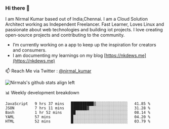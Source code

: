 ### Hi there 👋

 I am Nirmal Kumar based out of India,Chennai. I am a Cloud Solution Architect working as Independent Freelancer. Fast Learner, Loves Linux and passionate about web technologies and building iot projects. I love creating open-source projects and contributing to the community.

- I’m currently working on a app to keep up the inspiration for creators and consumers.
- I am documenting my learnings on my blog [https://nkdews.me](https://nkdews.me)

📫 Reach Me via  Twitter : [@nirmal_kumar](https://twitter.com/nirmal_kumar)

![Nirmals's github stats align left](https://github-readme-stats.vercel.app/api?username=nk-gears&show_icons=true)


📊 Weekly development breakdown

<!--START_SECTION:waka-->
```text
JavaScript   9 hrs 37 mins   ██████████▒░░░░░░░░░░░░░░   41.85 % 
JSON         7 hrs 11 mins   ███████▓░░░░░░░░░░░░░░░░░   31.28 % 
Bash         1 hr 52 mins    ██░░░░░░░░░░░░░░░░░░░░░░░   08.14 % 
YAML         57 mins         █░░░░░░░░░░░░░░░░░░░░░░░░   04.20 % 
HTML         52 mins         █░░░░░░░░░░░░░░░░░░░░░░░░   03.79 % 
```
<!--END_SECTION:waka-->


